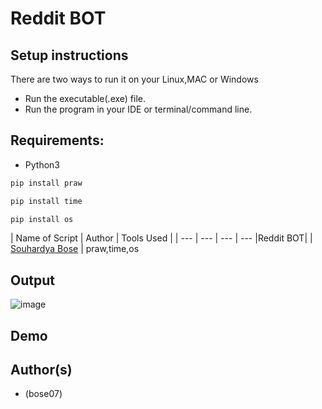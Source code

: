# Reddit BOT



## Setup instructions
There are two ways to run it on your Linux,MAC or Windows

- Run the executable(.exe) file.
- Run the program in your IDE or terminal/command line.

## Requirements:
- Python3

```bash
pip install praw
```
```bash
pip install time
```

```bash
pip install os
```

| Name of Script |  Author | Tools Used |
| --- | --- | --- | --- 
|Reddit BOT| | [Souhardya Bose](https://github.com/bose07) | praw,time,os

## Output
![image](https://user-images.githubusercontent.com/56763840/119303624-b21e4d00-bc83-11eb-9d45-13e2cca46cf5.png)



## Demo




## Author(s)

- (bose07)

